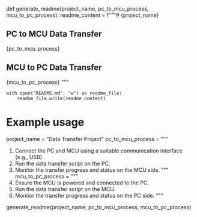def generate_readme(project_name, pc_to_mcu_process, mcu_to_pc_process):
    readme_content = f"""# {project_name}

## PC to MCU Data Transfer

{pc_to_mcu_process}

## MCU to PC Data Transfer

{mcu_to_pc_process}
"""

    with open("README.md", "w") as readme_file:
        readme_file.write(readme_content)

# Example usage
project_name = "Data Transfer Project"
pc_to_mcu_process = """
1. Connect the PC and MCU using a suitable communication interface (e.g., USB).
2. Run the data transfer script on the PC.
3. Monitor the transfer progress and status on the MCU side.
"""
mcu_to_pc_process = """
1. Ensure the MCU is powered and connected to the PC.
2. Run the data transfer script on the MCU.
3. Monitor the transfer progress and status on the PC side.
"""

generate_readme(project_name, pc_to_mcu_process, mcu_to_pc_process)
